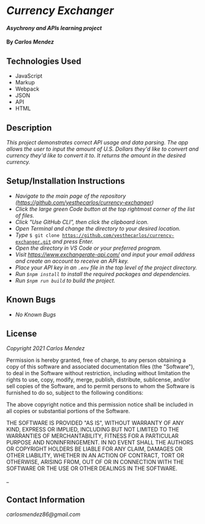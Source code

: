 # _Currency Exchanger_

#### _Asychrony and APIs learning project_

#### By _**Carlos Mendez**_

## Technologies Used

* JavaScript
* Markup
* Webpack
* JSON
* API
* HTML

## Description

_This project demonstrates correct API usage and data parsing. The app allows the user to input the amount of U.S. Dollars they'd like to convert and currency they'd like to convert it to. It returns the amount in the desired currency._

## Setup/Installation Instructions

* _Navigate to the main page of the repository (https://github.com/yesthecarlos/currency-exchanger)_
* _Click the large green Code button at the top rightmost corner of the list of files._
* _Click "Use GitHub CLI", then click the clipboard icon._
* _Open Terminal and change the directory to your desired location._
* _Type_ <code>$ git clone https://github.com/yesthecarlos/currency-exchanger.git</code> _and press Enter._
* _Open the directory in VS Code or your preferred program._
* _Visit https://www.exchangerate-api.com/ and input your email address and create an account to receive an API key._
* _Place your API key in an <code>.env</code> file in the top level of the project directory._
* _Run <code>$npm install</code> to install the required packages and dependencies._
* _Run <code>$npm run build</code> to build the project._

## Known Bugs
* _No Known Bugs_


## License

_Copyright 2021 Carlos Mendez_

Permission is hereby granted, free of charge, to any person obtaining a copy of this software and associated documentation files (the "Software"), to deal in the Software without restriction, including without limitation the rights to use, copy, modify, merge, publish, distribute, sublicense, and/or sell copies of the Software, and to permit persons to whom the Software is furnished to do so, subject to the following conditions:

The above copyright notice and this permission notice shall be included in all copies or substantial portions of the Software.

THE SOFTWARE IS PROVIDED "AS IS", WITHOUT WARRANTY OF ANY KIND, EXPRESS OR IMPLIED, INCLUDING BUT NOT LIMITED TO THE WARRANTIES OF MERCHANTABILITY, FITNESS FOR A PARTICULAR PURPOSE AND NONINFRINGEMENT. IN NO EVENT SHALL THE AUTHORS OR COPYRIGHT HOLDERS BE LIABLE FOR ANY CLAIM, DAMAGES OR OTHER LIABILITY, WHETHER IN AN ACTION OF CONTRACT, TORT OR OTHERWISE, ARISING FROM, OUT OF OR IN CONNECTION WITH THE SOFTWARE OR THE USE OR OTHER DEALINGS IN THE SOFTWARE.

_

## Contact Information

_carlosmendez86@gmail.com_